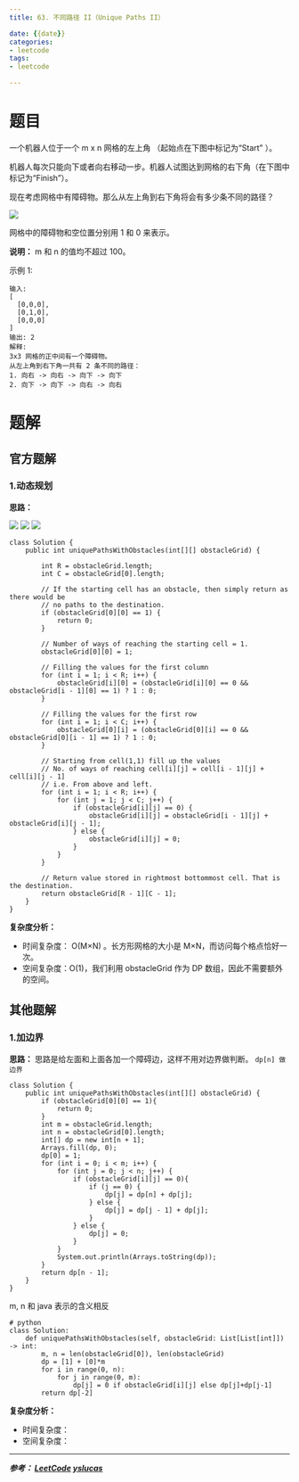 ```yaml
---
title: 63. 不同路径 II（Unique Paths II）

date: {{date}}
categories:
- leetcode
tags:
- leetcode

---
```

# 题目
一个机器人位于一个 m x n 网格的左上角 （起始点在下图中标记为“Start” ）。

机器人每次只能向下或者向右移动一步。机器人试图达到网格的右下角（在下图中标记为“Finish”）。

现在考虑网格中有障碍物。那么从左上角到右下角将会有多少条不同的路径？


![](https://assets.leetcode-cn.com/aliyun-lc-upload/uploads/2018/10/22/robot_maze.png)

网格中的障碍物和空位置分别用 1 和 0 来表示。

**说明：** m 和 n 的值均不超过 100。

示例 1:
```
输入:
[
  [0,0,0],
  [0,1,0],
  [0,0,0]
]
输出: 2
解释:
3x3 网格的正中间有一个障碍物。
从左上角到右下角一共有 2 条不同的路径：
1. 向右 -> 向右 -> 向下 -> 向下
2. 向下 -> 向下 -> 向右 -> 向右
```


# 题解

## 官方题解
### 1.动态规划
**思路：**

![](https://pic.leetcode-cn.com/8aafa0b433830e1c1e26e5478ffed7d9c3f1f46ab0f666bdc95380a81a0fd59d-image.png)
![](https://pic.leetcode-cn.com/234e10fdf3fdeac41f9eb201e011cc8dff264b255cd62a856053b0d966a77e7d-image.png)
![](https://pic.leetcode-cn.com/a0de11361998341eb5228f171be1b6e900dad72229c1ca8bd80afd68011e307e-image.png)


```
class Solution {
    public int uniquePathsWithObstacles(int[][] obstacleGrid) {

        int R = obstacleGrid.length;
        int C = obstacleGrid[0].length;

        // If the starting cell has an obstacle, then simply return as there would be
        // no paths to the destination.
        if (obstacleGrid[0][0] == 1) {
            return 0;
        }

        // Number of ways of reaching the starting cell = 1.
        obstacleGrid[0][0] = 1;

        // Filling the values for the first column
        for (int i = 1; i < R; i++) {
            obstacleGrid[i][0] = (obstacleGrid[i][0] == 0 && obstacleGrid[i - 1][0] == 1) ? 1 : 0;
        }

        // Filling the values for the first row
        for (int i = 1; i < C; i++) {
            obstacleGrid[0][i] = (obstacleGrid[0][i] == 0 && obstacleGrid[0][i - 1] == 1) ? 1 : 0;
        }

        // Starting from cell(1,1) fill up the values
        // No. of ways of reaching cell[i][j] = cell[i - 1][j] + cell[i][j - 1]
        // i.e. From above and left.
        for (int i = 1; i < R; i++) {
            for (int j = 1; j < C; j++) {
                if (obstacleGrid[i][j] == 0) {
                    obstacleGrid[i][j] = obstacleGrid[i - 1][j] + obstacleGrid[i][j - 1];
                } else {
                    obstacleGrid[i][j] = 0;
                }
            }
        }

        // Return value stored in rightmost bottommost cell. That is the destination.
        return obstacleGrid[R - 1][C - 1];
    }
}

```

**复杂度分析：**
- 时间复杂度： O(M×N) 。长方形网格的大小是 M×N，而访问每个格点恰好一次。
- 空间复杂度：O(1)，我们利用 obstacleGrid 作为 DP 数组，因此不需要额外的空间。



## 其他题解
### 1.加边界
**思路：** 思路是给左面和上面各加一个障碍边，这样不用对边界做判断。
`dp[n] 做边界`

```
class Solution {
    public int uniquePathsWithObstacles(int[][] obstacleGrid) {
        if (obstacleGrid[0][0] == 1){
            return 0;
        }
        int m = obstacleGrid.length;
        int n = obstacleGrid[0].length;
        int[] dp = new int[n + 1];
        Arrays.fill(dp, 0);
        dp[0] = 1;
        for (int i = 0; i < m; i++) {
            for (int j = 0; j < n; j++) {
                if (obstacleGrid[i][j] == 0){
                    if (j == 0) {
                        dp[j] = dp[n] + dp[j];
                    } else {
                        dp[j] = dp[j - 1] + dp[j];
                    }
                } else {
                    dp[j] = 0;
                }
            }
            System.out.println(Arrays.toString(dp));
        }
        return dp[n - 1];
    }
}
```

m, n 和 java 表示的含义相反
```
# python
class Solution:
    def uniquePathsWithObstacles(self, obstacleGrid: List[List[int]]) -> int:
        m, n = len(obstacleGrid[0]), len(obstacleGrid)
        dp = [1] + [0]*m
        for i in range(0, n):
            for j in range(0, m):
                dp[j] = 0 if obstacleGrid[i][j] else dp[j]+dp[j-1]
        return dp[-2]

```
**复杂度分析：**
- 时间复杂度：
- 空间复杂度：



---
***参考：
[LeetCode](https://leetcode-cn.com/problems/unique-paths-ii/solution/bu-tong-lu-jing-ii-by-leetcode/)
[yslucas](https://leetcode-cn.com/problems/unique-paths-ii/solution/python3liu-xing-jian-ji-dai-ma-shi-jian-kong-jian-/)***
